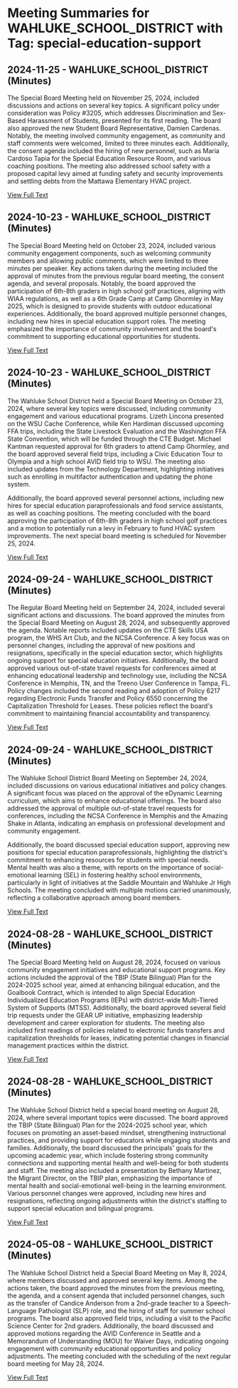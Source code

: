 # Meeting Summaries for WAHLUKE_SCHOOL_DISTRICT with Tag: special-education-support

## 2024-11-25 - WAHLUKE_SCHOOL_DISTRICT (Minutes)

The Special Board Meeting held on November 25, 2024, included discussions and actions on several key topics. A significant policy under consideration was Policy #3205, which addresses Discrimination and Sex-Based Harassment of Students, presented for its first reading. The board also approved the new Student Board Representative, Damien Cardenas. Notably, the meeting involved community engagement, as community and staff comments were welcomed, limited to three minutes each. Additionally, the consent agenda included the hiring of new personnel, such as Maria Cardoso Tapia for the Special Education Resource Room, and various coaching positions. The meeting also addressed school safety with a proposed capital levy aimed at funding safety and security improvements and settling debts from the Mattawa Elementary HVAC project.

[View Full Text](https://raw.githubusercontent.com/VoronoiPerspectives/WashingtonStateSchoolBoardExplorer/refs/heads/main/data/countries/usa/states/wa/counties/grant/school_boards/wahluke_school_district/2024/processed/2024-11-25-special-board-meeting-minutes.txt)

## 2024-10-23 - WAHLUKE_SCHOOL_DISTRICT (Minutes)

The Special Board Meeting held on October 23, 2024, included various community engagement components, such as welcoming community members and allowing public comments, which were limited to three minutes per speaker. Key actions taken during the meeting included the approval of minutes from the previous regular board meeting, the consent agenda, and several proposals. Notably, the board approved the participation of 6th-8th graders in high school golf practices, aligning with WIAA regulations, as well as a 6th Grade Camp at Camp Ghormley in May 2025, which is designed to provide students with outdoor educational experiences. Additionally, the board approved multiple personnel changes, including new hires in special education support roles. The meeting emphasized the importance of community involvement and the board's commitment to supporting educational opportunities for students.

[View Full Text](https://raw.githubusercontent.com/VoronoiPerspectives/WashingtonStateSchoolBoardExplorer/refs/heads/main/data/countries/usa/states/wa/counties/grant/school_boards/wahluke_school_district/2024/processed/2024-10-23-special-board-meeting-minutes.txt)

## 2024-10-23 - WAHLUKE_SCHOOL_DISTRICT (Minutes)

The Wahluke School District held a Special Board Meeting on October 23, 2024, where several key topics were discussed, including community engagement and various educational programs. Lizeth Lincona presented on the WSU Cache Conference, while Ken Hardiman discussed upcoming FFA trips, including the State Livestock Evaluation and the Washington FFA State Convention, which will be funded through the CTE Budget. Michael Kantman requested approval for 6th graders to attend Camp Ghormley, and the board approved several field trips, including a Civic Education Tour to Olympia and a high school AVID field trip to WSU. The meeting also included updates from the Technology Department, highlighting initiatives such as enrolling in multifactor authentication and updating the phone system.

Additionally, the board approved several personnel actions, including new hires for special education paraprofessionals and food service assistants, as well as coaching positions. The meeting concluded with the board approving the participation of 6th-8th graders in high school golf practices and a motion to potentially run a levy in February to fund HVAC system improvements. The next special board meeting is scheduled for November 25, 2024.

[View Full Text](https://raw.githubusercontent.com/VoronoiPerspectives/WashingtonStateSchoolBoardExplorer/refs/heads/main/data/countries/usa/states/wa/counties/grant/school_boards/wahluke_school_district/2024/processed/2024-10-23-minutes.txt)

## 2024-09-24 - WAHLUKE_SCHOOL_DISTRICT (Minutes)

The Regular Board Meeting held on September 24, 2024, included several significant actions and discussions. The board approved the minutes from the Special Board Meeting on August 28, 2024, and subsequently approved the agenda. Notable reports included updates on the CTE Skills USA program, the WHS Art Club, and the NCSA Conference. A key focus was on personnel changes, including the approval of new positions and resignations, specifically in the special education sector, which highlights ongoing support for special education initiatives. Additionally, the board approved various out-of-state travel requests for conferences aimed at enhancing educational leadership and technology use, including the NCSA Conference in Memphis, TN, and the Treeno User Conference in Tampa, FL. Policy changes included the second reading and adoption of Policy 6217 regarding Electronic Funds Transfer and Policy 6550 concerning the Capitalization Threshold for Leases. These policies reflect the board's commitment to maintaining financial accountability and transparency.

[View Full Text](https://raw.githubusercontent.com/VoronoiPerspectives/WashingtonStateSchoolBoardExplorer/refs/heads/main/data/countries/usa/states/wa/counties/grant/school_boards/wahluke_school_district/2024/processed/2024-09-24-regular-board-meeting-minutes.txt)

## 2024-09-24 - WAHLUKE_SCHOOL_DISTRICT (Minutes)

The Wahluke School District Board Meeting on September 24, 2024, included discussions on various educational initiatives and policy changes. A significant focus was placed on the approval of the eDynamic Learning curriculum, which aims to enhance educational offerings. The board also addressed the approval of multiple out-of-state travel requests for conferences, including the NCSA Conference in Memphis and the Amazing Shake in Atlanta, indicating an emphasis on professional development and community engagement. 

Additionally, the board discussed special education support, approving new positions for special education paraprofessionals, highlighting the district's commitment to enhancing resources for students with special needs. Mental health was also a theme, with reports on the importance of social-emotional learning (SEL) in fostering healthy school environments, particularly in light of initiatives at the Saddle Mountain and Wahluke Jr High Schools. The meeting concluded with multiple motions carried unanimously, reflecting a collaborative approach among board members.

[View Full Text](https://raw.githubusercontent.com/VoronoiPerspectives/WashingtonStateSchoolBoardExplorer/refs/heads/main/data/countries/usa/states/wa/counties/grant/school_boards/wahluke_school_district/2024/processed/2024-09-24-minutes.txt)

## 2024-08-28 - WAHLUKE_SCHOOL_DISTRICT (Minutes)

The Special Board Meeting held on August 28, 2024, focused on various community engagement initiatives and educational support programs. Key actions included the approval of the TBIP (State Bilingual) Plan for the 2024-2025 school year, aimed at enhancing bilingual education, and the Goalbook Contract, which is intended to align Special Education Individualized Education Programs (IEPs) with district-wide Multi-Tiered System of Supports (MTSS). Additionally, the board approved several field trip requests under the GEAR UP initiative, emphasizing leadership development and career exploration for students. The meeting also included first readings of policies related to electronic funds transfers and capitalization thresholds for leases, indicating potential changes in financial management practices within the district.

[View Full Text](https://raw.githubusercontent.com/VoronoiPerspectives/WashingtonStateSchoolBoardExplorer/refs/heads/main/data/countries/usa/states/wa/counties/grant/school_boards/wahluke_school_district/2024/processed/2024-08-28-special-board-meeting-minutes.txt)

## 2024-08-28 - WAHLUKE_SCHOOL_DISTRICT (Minutes)

The Wahluke School District held a special board meeting on August 28, 2024, where several important topics were discussed. The board approved the TBIP (State Bilingual) Plan for the 2024-2025 school year, which focuses on promoting an asset-based mindset, strengthening instructional practices, and providing support for educators while engaging students and families. Additionally, the board discussed the principals' goals for the upcoming academic year, which include fostering strong community connections and supporting mental health and well-being for both students and staff. The meeting also included a presentation by Bethany Martinez, the Migrant Director, on the TBIP plan, emphasizing the importance of mental health and social-emotional well-being in the learning environment. Various personnel changes were approved, including new hires and resignations, reflecting ongoing adjustments within the district's staffing to support special education and bilingual programs.

[View Full Text](https://raw.githubusercontent.com/VoronoiPerspectives/WashingtonStateSchoolBoardExplorer/refs/heads/main/data/countries/usa/states/wa/counties/grant/school_boards/wahluke_school_district/2024/processed/2024-08-28-minutes.txt)

## 2024-05-08 - WAHLUKE_SCHOOL_DISTRICT (Minutes)

The Wahluke School District held a Special Board Meeting on May 8, 2024, where members discussed and approved several key items. Among the actions taken, the board approved the minutes from the previous meeting, the agenda, and a consent agenda that included personnel changes, such as the transfer of Candice Anderson from a 2nd-grade teacher to a Speech-Language Pathologist (SLP) role, and the hiring of staff for summer school programs. The board also approved field trips, including a visit to the Pacific Science Center for 2nd graders. Additionally, the board discussed and approved motions regarding the AVID Conference in Seattle and a Memorandum of Understanding (MOU) for Waiver Days, indicating ongoing engagement with community educational opportunities and policy adjustments. The meeting concluded with the scheduling of the next regular board meeting for May 28, 2024.

[View Full Text](https://raw.githubusercontent.com/VoronoiPerspectives/WashingtonStateSchoolBoardExplorer/refs/heads/main/data/countries/usa/states/wa/counties/grant/school_boards/wahluke_school_district/2024/processed/2024-05-08-minutes.txt)


